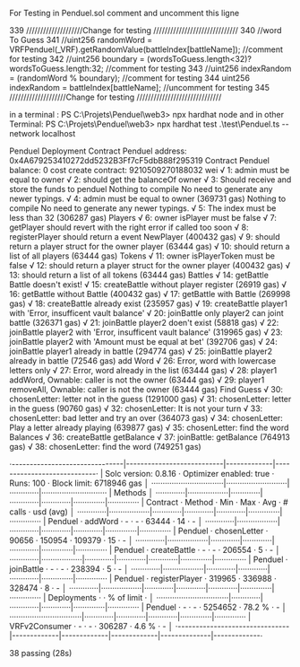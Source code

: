 For Testing in Penduel.sol comment and uncomment this ligne

339    ////////////////////Change for testing //////////////////////////////
340    //word To Guess
341    //uint256 randomWord = VRFPenduel(_VRF).getRandomValue(battleIndex[battleName]);  //comment for testing
342    //uint256 boundary = (wordsToGuess.length<32)?wordsToGuess.length:32;  //comment for testing
343    //uint256 indexRandom = (randomWord % boundary);  //comment for testing
344    uint256 indexRandom = battleIndex[battleName];  //uncomment for testing
345    ////////////////////Change for testing //////////////////////////////


in a terminal :
PS C:\Projets\Penduel\web3> npx hardhat node 
and in other Terminal:
PS C:\Projets\Penduel\web3> npx hardhat test .\test\Penduel.ts --network localhost

  Penduel
    Deployment
Contract Penduel address:  0x4A679253410272dd5232B3Ff7cF5dbB88f295319
Contract Penduel balance:  0
cost create contract:  9210509270188032 wei
      √ 1: admin must be equal to owner
      √ 2: should get the balanceOf owner
      √ 3: Should receive and store the funds to penduel
Nothing to compile
No need to generate any newer typings.
      √ 4: admin must be equal to owner (369731 gas)
Nothing to compile
No need to generate any newer typings.
      √ 5: The index must be less than 32 (306287 gas)
    Players
      √ 6: owner isPlayer must be false
      √ 7: getPlayer should revert with the right error if called too soon
      √ 8: registerPlayer should return a event NewPlayer (400432 gas)
      √ 9: should return a player struct for the owner player (63444 gas)
      √ 10: should return a list of all players (63444 gas)
    Tokens
      √ 11: owner isPlayerToken must be false
      √ 12: should return a player struct for the owner player (400432 gas)
      √ 13: should return a list of all tokens (63444 gas)
    Battles
      √ 14: getBattle Battle doesn't exist!
      √ 15: createBattle without player register (26919 gas)
      √ 16: getBattle without Battle (400432 gas)
      √ 17: getBattle with Battle (269998 gas)
      √ 18: createBattle already exist (235957 gas)
      √ 19: createBattle player1 with 'Error, insufficent vault balance'
      √ 20: joinBattle only player2 can joint battle (326371 gas)
      √ 21: joinBattle player2 doen't exist (58818 gas)
      √ 22: joinBattle player2 with 'Error, insufficent vault balance' (319965 gas)
      √ 23: joinBattle player2 with 'Amount must be equal at bet' (392706 gas)
      √ 24: joinBattle player1 already in battle (294774 gas)
      √ 25: joinBattle player2 already in battle (72546 gas)
    add Word
      √ 26: Error, word with lowercase letters only
      √ 27: Error, word already in the list (63444 gas)
      √ 28: player1 addWord, Ownable: caller is not the owner (63444 gas)
      √ 29: player1 removeAll, Ownable: caller is not the owner (63444 gas)
    Find Guess
      √ 30: chosenLetter: letter not in the guess (1291000 gas)
      √ 31: chosenLetter: letter in the guess (90760 gas)
      √ 32: chosenLetter: It is not your turn
      √ 33: chosenLetter: bad letter and try an over (364073 gas)
      √ 34: chosenLetter: Play a letter already playing (639877 gas)
      √ 35: chosenLetter: find the word
    Balances
      √ 36: createBattle getBalance
      √ 37: joinBattle: getBalance (764913 gas)
      √ 38: chosenLetter: find the word (749251 gas)

·-------------------------------|---------------------------|-------------|----------------------------·
|     Solc version: 0.8.16      ·  Optimizer enabled: true  ·  Runs: 100  ·  Block limit: 6718946 gas  │
································|···························|·············|·····························
|  Methods                                                                                             │
·············|··················|·············|·············|·············|··············|··············
|  Contract  ·  Method          ·  Min        ·  Max        ·  Avg        ·  # calls     ·  usd (avg)  │
·············|··················|·············|·············|·············|··············|··············
|  Penduel   ·  addWord         ·          -  ·          -  ·      63444  ·          14  ·          -  │
·············|··················|·············|·············|·············|··············|··············
|  Penduel   ·  chosenLetter    ·      90656  ·     150954  ·     109379  ·          15  ·          -  │
·············|··················|·············|·············|·············|··············|··············
|  Penduel   ·  createBattle    ·          -  ·          -  ·     206554  ·           5  ·          -  │
·············|··················|·············|·············|·············|··············|··············
|  Penduel   ·  joinBattle      ·          -  ·          -  ·     238394  ·           5  ·          -  │
·············|··················|·············|·············|·············|··············|··············
|  Penduel   ·  registerPlayer  ·     319965  ·     336988  ·     328474  ·           8  ·          -  │
·············|··················|·············|·············|·············|··············|··············
|  Deployments                  ·                                         ·  % of limit  ·             │
································|·············|·············|·············|··············|··············
|  Penduel                      ·          -  ·          -  ·    5254652  ·      78.2 %  ·          -  │
································|·············|·············|·············|··············|··············
|  VRFv2Consumer                ·          -  ·          -  ·     306287  ·       4.6 %  ·          -  │
·-------------------------------|-------------|-------------|-------------|--------------|-------------·

  38 passing (28s)
